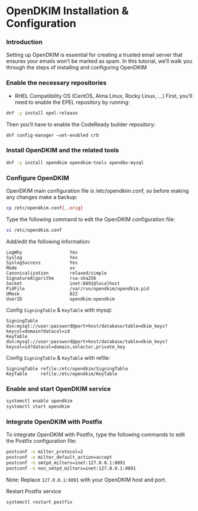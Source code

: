 OpenDKIM Installation & Configuration
=====================================
### Introduction

Setting up OpenDKIM is essential for creating a trusted email server that ensures your emails won’t be marked as spam. In this tutorial, we’ll walk you through the steps of installing and configuring OpenDKIM

### Enable the necessary repositories
* RHEL Compatibility OS (CentOS, Alma Linux, Rocky Linux, ...)
First, you’ll need to enable the EPEL repository by running:
```sh
dnf -y install epel-release
```

Then you’ll have to enable the CodeReady builder repository:
```sh
dnf config-manager –set-enabled crb
```

### Install OpenDKIM and the related tools
```sh
dnf -y install opendkim opendkim-tools opendbx-mysql
```

### Configure OpenDKIM
OpenDKIM main configuration file is /etc/opendkim.conf, so before making any changes make a backup:
```sh
cp /etc/opendkim.conf{,.orig}
```

Type the following command to edit the OpenDKIM configuration file:
```sh
vi /etc/opendkim.conf
```

Add/edit the following information:
```
LogWhy                  Yes
Syslog                  Yes
SyslogSuccess           Yes
Mode                    sv
Canonicalization        relaxed/simple
SignatureAlgorithm      rsa-sha256
Socket                  inet:8891@localhost
PidFile                 /var/run/opendkim/opendkim.pid
UMask                   022
UserID                  opendkim:opendkim
```

Config `SigningTable` & `KeyTable` with mysql:
```
SigningTable dsn:mysql://user:password@port+host/database/table=dkim_keys?keycol=domain?datacol=id
KeyTable     dsn:mysql://user:password@port+host/database/table=dkim_keys?keycol=id?datacol=domain,selector,private_key
```

Config `SigningTable` & `KeyTable` with refile:
```
SigningTable refile:/etc/opendkim/SigningTable
KeyTable     refile:/etc/opendkim/KeyTable
```


### Enable and start OpenDKIM service
```sh
systemctl enable opendkim
systemctl start opendkim
```

### Integrate OpenDKIM with Postfix
To integrate OpenDKIM with Postfix, type the following commands to edit the Postfix configuration file:
```sh
postconf -e milter_protocol=2
postconf -e milter_default_action=accept
postconf -e smtpd_milters=inet:127.0.0.1:8891
postconf -e non_smtpd_milters=inet:127.0.0.1:8891
```
Note: Replace `127.0.0.1:8891` with your OpenDKIM host and port.

Restart Postfix service
```sh
systemctl restart postfix
```
